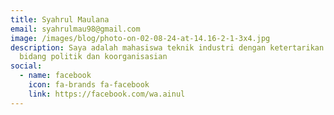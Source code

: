 ```yaml
---
title: Syahrul Maulana
email: syahrulmau98@gmail.com
image: /images/blog/photo-on-02-08-24-at-14.16-2-1-3x4.jpg
description: Saya adalah mahasiswa teknik industri dengan ketertarikan pada
  bidang politik dan koorganisasian
social:
  - name: facebook
    icon: fa-brands fa-facebook
    link: https://facebook.com/wa.ainul
---
```

